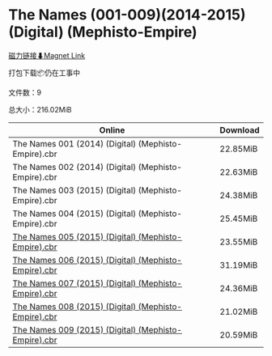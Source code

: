 # The Names (001-009)(2014-2015) (Digital) (Mephisto-Empire)

[磁力链接⬇Magnet Link](magnet:?xt=urn:btih:648e265ea40c3d53148a6def09448192d1b0874d&dn=The%20Names%20%28001-009%29%282014-2015%29%20%28Digital%29%20%28Mephisto-Empire%29)

打包下载📦仍在工事中

文件数：9

总大小：216.02MiB

Online | Download
--- | ---
The Names 001 (2014) (Digital) (Mephisto-Empire).cbr | 22.85MiB
The Names 002 (2014) (Digital) (Mephisto-Empire).cbr | 22.63MiB
The Names 003 (2015) (Digital) (Mephisto-Empire).cbr | 24.38MiB
The Names 004 (2015) (Digital) (Mephisto-Empire).cbr | 25.45MiB
[The Names 005 (2015) (Digital) (Mephisto-Empire).cbr](https://github.com/alicewish/markdown/blob/master/comic/Names-005-2015-Digital-Mephisto-Empire-cbr.md) | 23.55MiB
[The Names 006 (2015) (Digital) (Mephisto-Empire).cbr](https://github.com/alicewish/markdown/blob/master/comic/Names-006-2015-Digital-Mephisto-Empire-cbr.md) | 31.19MiB
[The Names 007 (2015) (Digital) (Mephisto-Empire).cbr](https://github.com/alicewish/markdown/blob/master/comic/Names-007-2015-Digital-Mephisto-Empire-cbr.md) | 24.36MiB
[The Names 008 (2015) (Digital) (Mephisto-Empire).cbr](https://github.com/alicewish/markdown/blob/master/comic/Names-008-2015-Digital-Mephisto-Empire-cbr.md) | 21.02MiB
[The Names 009 (2015) (Digital) (Mephisto-Empire).cbr](https://github.com/alicewish/markdown/blob/master/comic/Names-009-2015-Digital-Mephisto-Empire-cbr.md) | 20.59MiB
